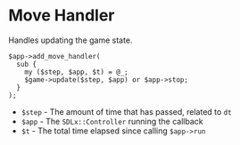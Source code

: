 # Move Handler

Handles updating the game state.

    $app->add_move_handler(
      sub {
        my ($step, $app, $t) = @_;
        $game->update($step, $app) or $app->stop;
      }
    );

  * `$step` - The amount of time that has passed, related to `dt`
  * `$app` - The `SDLx::Controller` running the callback
  * `$t` - The total time elapsed since calling `$app->run`
